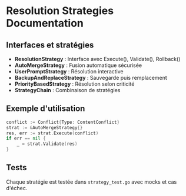 # Resolution Strategies Documentation

## Interfaces et stratégies

- **ResolutionStrategy** : Interface avec Execute(), Validate(), Rollback()
- **AutoMergeStrategy** : Fusion automatique sécurisée
- **UserPromptStrategy** : Résolution interactive
- **BackupAndReplaceStrategy** : Sauvegarde puis remplacement
- **PriorityBasedStrategy** : Résolution selon criticité
- **StrategyChain** : Combinaison de stratégies

## Exemple d'utilisation

```go
conflict := Conflict{Type: ContentConflict}
strat := &AutoMergeStrategy{}
res, err := strat.Execute(conflict)
if err == nil {
    _ = strat.Validate(res)
}
```

## Tests

Chaque stratégie est testée dans `strategy_test.go` avec mocks et cas d'échec.

